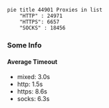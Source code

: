 
```mermaid
pie title 44901 Proxies in list
    "HTTP" : 24971
    "HTTPS": 6657
    "SOCKS" : 18456
```

### Some Info
#### Average Timeout

- mixed: 3.0s
- http: 1.5s
- https: 8.6s
- socks: 6.3s